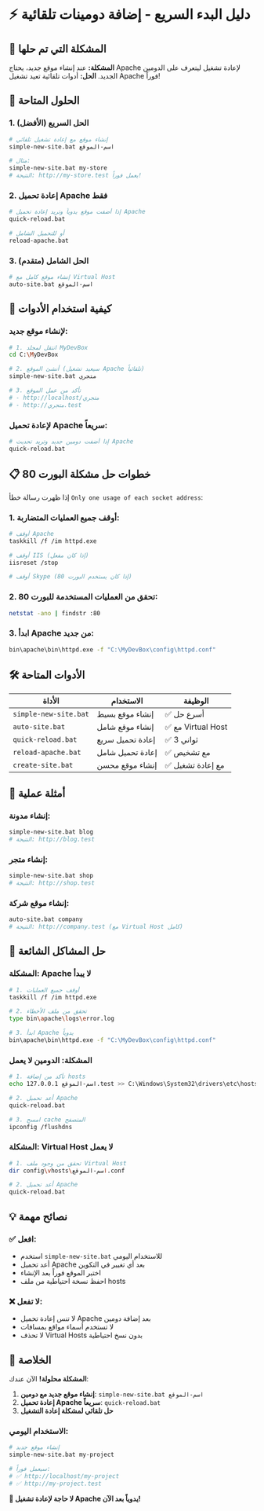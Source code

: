 # ⚡ دليل البدء السريع - إضافة دومينات تلقائية

## 🎯 المشكلة التي تم حلها
**المشكلة:** عند إنشاء موقع جديد، يحتاج Apache لإعادة تشغيل ليتعرف على الدومين الجديد.
**الحل:** أدوات تلقائية تعيد تشغيل Apache فوراً!

## 🚀 الحلول المتاحة

### 1. الحل السريع (الأفضل)
```bash
# إنشاء موقع مع إعادة تشغيل تلقائي
simple-new-site.bat اسم-الموقع

# مثال:
simple-new-site.bat my-store
# النتيجة: http://my-store.test يعمل فوراً!
```

### 2. إعادة تحميل Apache فقط
```bash
# إذا أضفت موقع يدوياً وتريد إعادة تحميل Apache
quick-reload.bat

# أو للتحميل الشامل
reload-apache.bat
```

### 3. الحل الشامل (متقدم)
```bash
# إنشاء موقع كامل مع Virtual Host
auto-site.bat اسم-الموقع
```

## 🔧 كيفية استخدام الأدوات

### لإنشاء موقع جديد:
```bash
# 1. انتقل لمجلد MyDevBox
cd C:\MyDevBox

# 2. أنشئ الموقع (سيعيد تشغيل Apache تلقائياً)
simple-new-site.bat متجري

# 3. تأكد من عمل الموقع
# - http://localhost/متجري
# - http://متجري.test
```

### لإعادة تحميل Apache سريعاً:
```bash
# إذا أضفت دومين جديد وتريد تحديث Apache
quick-reload.bat
```

## 📋 خطوات حل مشكلة البورت 80

إذا ظهرت رسالة خطأ `Only one usage of each socket address`:

### 1. أوقف جميع العمليات المتضاربة:
```bash
# أوقف Apache
taskkill /f /im httpd.exe

# أوقف IIS (إذا كان مفعل)
iisreset /stop

# أوقف Skype (إذا كان يستخدم البورت 80)
```

### 2. تحقق من العمليات المستخدمة للبورت 80:
```bash
netstat -ano | findstr :80
```

### 3. ابدأ Apache من جديد:
```bash
bin\apache\bin\httpd.exe -f "C:\MyDevBox\config\httpd.conf"
```

## 🛠️ الأدوات المتاحة

| الأداة | الاستخدام | الوظيفة |
|--------|------------|----------|
| `simple-new-site.bat` | إنشاء موقع بسيط | ✅ أسرع حل |
| `auto-site.bat` | إنشاء موقع شامل | ✅ مع Virtual Host |
| `quick-reload.bat` | إعادة تحميل سريع | ✅ 3 ثواني |
| `reload-apache.bat` | إعادة تحميل شامل | ✅ مع تشخيص |
| `create-site.bat` | إنشاء موقع محسن | ✅ مع إعادة تشغيل |

## 🎯 أمثلة عملية

### إنشاء مدونة:
```bash
simple-new-site.bat blog
# النتيجة: http://blog.test
```

### إنشاء متجر:
```bash
simple-new-site.bat shop
# النتيجة: http://shop.test
```

### إنشاء موقع شركة:
```bash
auto-site.bat company
# النتيجة: http://company.test (مع Virtual Host كامل)
```

## 🚨 حل المشاكل الشائعة

### المشكلة: Apache لا يبدأ
```bash
# 1. أوقف جميع العمليات
taskkill /f /im httpd.exe

# 2. تحقق من ملف الأخطاء
type bin\apache\logs\error.log

# 3. ابدأ Apache يدوياً
bin\apache\bin\httpd.exe -f "C:\MyDevBox\config\httpd.conf"
```

### المشكلة: الدومين لا يعمل
```bash
# 1. تأكد من إضافة hosts
echo 127.0.0.1 اسم-الموقع.test >> C:\Windows\System32\drivers\etc\hosts

# 2. أعد تحميل Apache
quick-reload.bat

# 3. امسح cache المتصفح
ipconfig /flushdns
```

### المشكلة: Virtual Host لا يعمل
```bash
# 1. تحقق من وجود ملف Virtual Host
dir config\vhosts\اسم-الموقع.conf

# 2. أعد تحميل Apache
quick-reload.bat
```

## 💡 نصائح مهمة

### ✅ افعل:
- استخدم `simple-new-site.bat` للاستخدام اليومي
- أعد تحميل Apache بعد أي تغيير في التكوين
- اختبر الموقع فوراً بعد الإنشاء
- احفظ نسخة احتياطية من ملف hosts

### ❌ لا تفعل:
- لا تنس إعادة تحميل Apache بعد إضافة دومين
- لا تستخدم أسماء مواقع بمسافات
- لا تحذف Virtual Hosts بدون نسخ احتياطية

## 🎉 الخلاصة

**المشكلة محلولة!** الآن عندك:

1. **إنشاء موقع جديد مع دومين**: `simple-new-site.bat اسم-الموقع`
2. **إعادة تحميل Apache سريعاً**: `quick-reload.bat`
3. **حل تلقائي لمشكلة إعادة التشغيل**

### الاستخدام اليومي:
```bash
# إنشاء موقع جديد
simple-new-site.bat my-project

# سيعمل فوراً:
# ✅ http://localhost/my-project
# ✅ http://my-project.test
```

**🎯 لا حاجة لإعادة تشغيل Apache يدوياً بعد الآن!** 